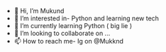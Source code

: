 - 👋 Hi, I’m Mukund
- 👀 I’m interested in- Python and learning new tech
- 🌱 I’m currently learning Python ( big lie )
- 💞️ I’m looking to collaborate on ...
- 📫 How to reach me- Ig on @Mukknd 

<!---
PythonNex/PythonNex is a ✨ special ✨ repository because its `README.md` (this file) appears on your GitHub profile.
You can click the Preview link to take a look at your changes.
--->
